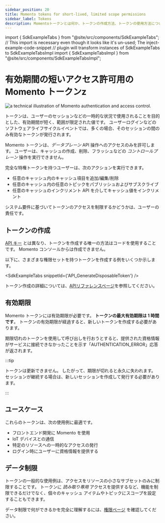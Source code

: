 ```yaml
---
sidebar_position: 20
title: Momento tokens for short-lived, limited scope permissions
sidebar_label: Tokens
description: Momentoトークンとは何か、トークンの作成方法、トークンの使用方法について説明します。
---
```


import { SdkExampleTabs } from "@site/src/components/SdkExampleTabs";
// This import is necessary even though it looks like it's un-used; The inject-example-code-snippet
// plugin will transform instances of SdkExampleTabs to SdkExampleTabsImpl
import { SdkExampleTabsImpl } from "@site/src/components/SdkExampleTabsImpl";

# 有効期間の短いアクセス許可用の Momento トークンz

![a technical illustration of Momento authentication and access control.](@site/static/img/tokens-page.jpg)

トークンは、ユーザーのセッションなどの一時的な状況で使用されることを目的とした、有効期間が短く、範囲が限定された値です。 ユーザーログインなどのソフトウェアライフサイクルイベントでは、多くの場合、そのセッションの間のみ有効なトークンが発行されます。

Momento トークンは、*データプレーン* API 操作へのアクセスのみを許可します。 ユーザーは、キャッシュの作成、削除、フラッシュなどの *コントロールプレーン* 操作を実行できません。

完全な特権トークンを持つユーザーは、次のアクションを実行できます。

* 任意のキャッシュ内のキャッシュ項目を追加/編集/削除
* 任意のキャッシュ内の任意のトピックをパブリッシュおよびサブスクライブ
* 任意のキャッシュのインクリメント API を介してキャッシュ値をインクリメント

システム要件に基づいてトークンのアクセスを制限するかどうかは、ユーザーの責任です。

## トークンの作成

[API キー](./api-keys.md) とは異なり、トークンを作成する唯一の方法はコードを使用することです。 Momento コンソールからは作成できません。

以下に、さまざまな権限セットを持つトークンを作成する例をいくつか示します。

<SdkExampleTabs snippetId={'API_GenerateDisposableToken'} />

トークン作成の詳細については、[APIリファレンスページ](./../api-reference/auth.md)を参照してください。

## 有効期限

Momento トークンには有効期限が必要です。 **トークンの最大有効期限は 1 時間です**。 トークンの有効期限が経過すると、新しいトークンを作成する必要があります。

期限切れのトークンを使用して呼び出しを行おうとすると、提供された資格情報がサービスに接続できなかったことを示す「AUTHENTICATION_ERROR」応答が返されます。

:::tip

トークンは更新できません。 したがって、期限が切れると永久に失われます。 セッションが継続する場合は、新しいセッションを作成して発行する必要があります。

:::

## ユースケース

これらのトークンは、次の使用例に最適です。

* フロントエンド開発に Momento を使用
* IoT デバイスとの通信
* 特定のリソースへの一時的なアクセスの発行
* ログイン時にユーザーに資格情報を提供する

## データ制限

トークンの一般的な使用例は、アクセスをリソースの小さなサブセットのみに制限することです。 トークンに *読み取り専用* アクセスを提供するなど、機能を制限できるだけでなく、個々のキャッシュ アイテムやトピックにスコープを設定することもできます。

データ制限で何ができるかを完全に理解するには、[権限ページ](./permissions.md) を確認してください。